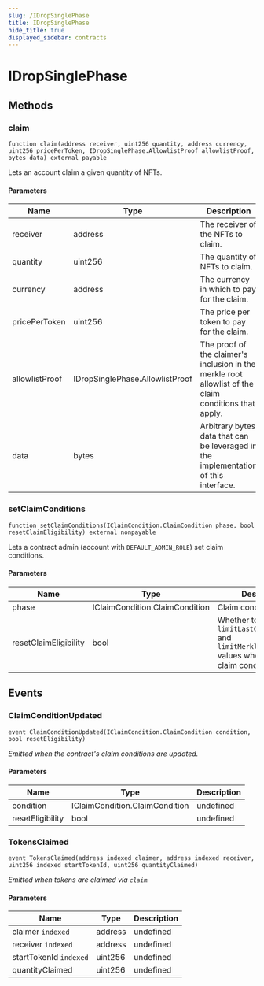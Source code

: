 ```yaml
---
slug: /IDropSinglePhase
title: IDropSinglePhase
hide_title: true
displayed_sidebar: contracts
---
```


# IDropSinglePhase

## Methods

### claim

```solidity
function claim(address receiver, uint256 quantity, address currency, uint256 pricePerToken, IDropSinglePhase.AllowlistProof allowlistProof, bytes data) external payable
```

Lets an account claim a given quantity of NFTs.

#### Parameters

| Name           | Type                            | Description                                                                                               |
| -------------- | ------------------------------- | --------------------------------------------------------------------------------------------------------- |
| receiver       | address                         | The receiver of the NFTs to claim.                                                                        |
| quantity       | uint256                         | The quantity of NFTs to claim.                                                                            |
| currency       | address                         | The currency in which to pay for the claim.                                                               |
| pricePerToken  | uint256                         | The price per token to pay for the claim.                                                                 |
| allowlistProof | IDropSinglePhase.AllowlistProof | The proof of the claimer&#39;s inclusion in the merkle root allowlist of the claim conditions that apply. |
| data           | bytes                           | Arbitrary bytes data that can be leveraged in the implementation of this interface.                       |

### setClaimConditions

```solidity
function setClaimConditions(IClaimCondition.ClaimCondition phase, bool resetClaimEligibility) external nonpayable
```

Lets a contract admin (account with `DEFAULT_ADMIN_ROLE`) set claim conditions.

#### Parameters

| Name                  | Type                           | Description                                                                                                      |
| --------------------- | ------------------------------ | ---------------------------------------------------------------------------------------------------------------- |
| phase                 | IClaimCondition.ClaimCondition | Claim condition to set.                                                                                          |
| resetClaimEligibility | bool                           | Whether to reset `limitLastClaimTimestamp` and `limitMerkleProofClaim` values when setting new claim conditions. |

## Events

### ClaimConditionUpdated

```solidity
event ClaimConditionUpdated(IClaimCondition.ClaimCondition condition, bool resetEligibility)
```

_Emitted when the contract&#39;s claim conditions are updated._

#### Parameters

| Name             | Type                           | Description |
| ---------------- | ------------------------------ | ----------- |
| condition        | IClaimCondition.ClaimCondition | undefined   |
| resetEligibility | bool                           | undefined   |

### TokensClaimed

```solidity
event TokensClaimed(address indexed claimer, address indexed receiver, uint256 indexed startTokenId, uint256 quantityClaimed)
```

_Emitted when tokens are claimed via `claim`._

#### Parameters

| Name                   | Type    | Description |
| ---------------------- | ------- | ----------- |
| claimer `indexed`      | address | undefined   |
| receiver `indexed`     | address | undefined   |
| startTokenId `indexed` | uint256 | undefined   |
| quantityClaimed        | uint256 | undefined   |
